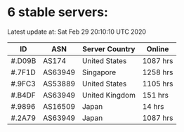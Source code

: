 # 6 stable servers:

Latest update at: Sat Feb 29 20:10:10 UTC 2020

| ID | ASN | Server Country | Online |
| -- | --- | -------------- | ------ |
| #.D09B | AS174 | United States | 1087 hrs |
| #.7F1D | AS63949 | Singapore | 1258 hrs |
| #.9FC3 | AS53889 | United States | 1105 hrs |
| #.B4DF | AS63949 | United Kingdom | 151 hrs |
| #.9896 | AS16509 | Japan | 14 hrs |
| #.2A79 | AS63949 | Japan | 1087 hrs |

